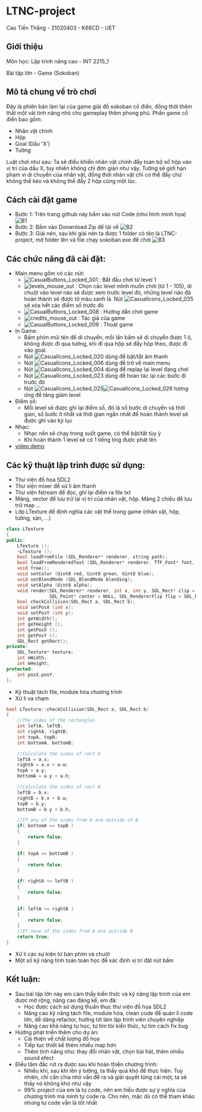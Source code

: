 # LTNC-project
Cao Tiến Thắng - 21020403 - K66CD - UET
## Giới thiệu
Môn học: Lập trình nâng cao - INT 2215_1

Bài tập lớn - Game (Sokoban)
## Mô tả chung về trò chơi
Đây là phiên bản làm lại của game giải đố sokoban cổ điển, đồng thời thêm thắt một vài tính năng nhỏ cho gameplay thêm phong phú.
Phần game cổ điển bao gồm:
- Nhân vật chính
- Hộp
- Goal (Dấu 'X')
- Tường

Luật chơi như sau: Ta sẽ điều khiển nhân vật chính đẩy toàn bộ số hộp vào vị trí của dấu X, tuy nhiên không chỉ đơn giản như vậy.
Tường sẽ giới hạn phạm vi di chuyển của nhân vật, đồng thời nhân vật chỉ có thể đẩy chứ không thể kéo và không thể đẩy 2 hộp cùng một lúc.
## Cách cài đặt game
- Bước 1: Trên trang github này bấm vào nút Code (như hình minh họa)
![B1](https://user-images.githubusercontent.com/100329563/169662470-7099069d-df30-4302-a5a3-f79e53ee6256.png)
- Bước 2: Bấm vào Donwnload Zip để tải về
![B2](https://user-images.githubusercontent.com/100329563/169662543-ce395ba0-8bd6-441f-8f0f-a39efab8f699.png)
- Bước 3: Giải nén, sau khi giải nén ta được 1 folder có tên là LTNC-project, mở folder lên và file chạy sokoban.exe để chơi
![B3](https://user-images.githubusercontent.com/100329563/169662703-5ab71ced-77f9-4a88-82d5-2ae2966f3cf3.png)
## Các chức năng đã cài đặt:
- Main menu gồm có các nút:
  - ![CasualButtons_Locked_001](https://user-images.githubusercontent.com/100329563/169691374-8630b4df-7c55-43cb-839b-78c9ed734c1b.png) : Bắt đầu chơi từ level 1
  - ![levels_mouse_out](https://user-images.githubusercontent.com/100329563/169691393-cbe4582f-58dc-4d6f-8931-2663c23a8086.png) : Chọn các level mình muốn chơi (từ 1 - 105), di chuột vào level nào sẽ được xem trước level đó, những level nào đã hoàn thành sẽ được tô màu xanh lá. Nút ![CasualIcons_Locked_035](https://user-images.githubusercontent.com/100329563/169693433-46f6c591-73e1-4027-9f4c-3ae1dfdfcef1.png) sẽ xóa hết các điểm số trước đó
  - ![CasualButtons_Locked_008](https://user-images.githubusercontent.com/100329563/169691437-f5265e10-8329-4b3f-bb56-a16389cc70ea.png) : Hướng dẫn chơi game
  - ![credits_mouse_out](https://user-images.githubusercontent.com/100329563/169691475-da4229a0-bfdf-4db0-80fa-8c1f1ab87119.png) : Tác giả của game
  - ![CasualButtons_Locked_009](https://user-images.githubusercontent.com/100329563/169691496-df729442-9d96-4533-89ec-129bd8a8af22.png) : Thoát game
- In Game:
  - Bấm phím mũi tên để di chuyển, mỗi lần bấm sẽ di chuyển được 1 ô, không được đi qua tường, khi đi qua hộp sẽ đẩy hộp theo, được đi vào goal.
  - Nút ![CasualIcons_Locked_020](https://user-images.githubusercontent.com/100329563/169683765-b80d916d-f004-49c3-ac8e-b7dfa9a0258d.png) dùng để bật/tắt âm thanh
  - Nút ![CasualIcons_Locked_006](https://user-images.githubusercontent.com/100329563/169683710-09b7c065-d0f6-4f0c-ae0a-d5e303a3fb7a.png) dùng để trở về main menu
  - Nút ![CasualIcons_Locked_004](https://user-images.githubusercontent.com/100329563/169683783-9c03b08d-3df7-4938-b22b-bbfc44074b2d.png) dùng để replay lại level đang chơi
  - Nút ![CasualIcons_Locked_023](https://user-images.githubusercontent.com/100329563/169683801-1e491ab2-d491-4b3e-b832-af7510546d30.png) dùng để hoàn tác lại các bước đi trước đó
  - Nút ![CasualIcons_Locked_025](https://user-images.githubusercontent.com/100329563/169683853-fd221379-eed2-460e-b37e-cdac32a8a528.png)![CasualIcons_Locked_026](https://user-images.githubusercontent.com/100329563/169683858-f76a4093-2496-4d4f-826b-9b5706216eae.png) tương ứng để tăng giảm level
- Điểm số: 
  - Mỗi level sẽ được ghi lại điểm số, đó là số bước di chuyển và thời gian, số bước ít nhất và thời gian ngắn nhất để hoàn thành level sẽ được ghi vào kỷ lục
- Nhạc:
  - Nhạc nền sẽ chạy trong suốt game, có thể bật/tắt tùy ý
  - Khi hoàn thành 1 level sẽ có 1 tiếng ting được phát lên
- [video demo](https://www.youtube.com/watch?v=p_IewL05KVQ)
## Các kỹ thuật lập trình được sử dụng:
- Thư viện đồ họa SDL2
- Thư viện mixer để xử lí âm thanh
- Thư viện fstream để đọc, ghi lại điểm ra file txt
- Mảng, vector để lưu trữ lại vị trí của nhân vật, hộp. Mảng 2 chiều để lưu trữ map ...
- Lớp LTexture để định nghĩa các vật thể trong game (nhân vật, hộp, tường, sàn, ...)
```C++
class LTexture
{
public:
    LTexture ();
    ~LTexture ();
    bool loadFromFile (SDL_Renderer* renderer, string path);
    bool loadFromRenderedText (SDL_Renderer* renderer, TTF_Font* font, string textureText, SDL_Color textColor);
    void free();
    void setColor (Uint8 red, Uint8 green, Uint8 blue);
    void setBlendMode (SDL_BlendMode blending);
    void setAlpha (Uint8 alpha);
    void render(SDL_Renderer* renderer, int x, int y, SDL_Rect* clip = NULL, double angle = 0.0,
                SDL_Point* center = NULL, SDL_RendererFlip flip = SDL_FLIP_NONE );
    bool checkCollision(SDL_Rect a, SDL_Rect b);
    void setPosX (int x);
    void setPosY (int y);
    int getWidth();
    int getHeight ();
    int getPosX ();
    int getPosY ();
    SDL_Rect getRect();
private:
    SDL_Texture* texture;
    int mWidth;
    int mHeight;
protected:
    int posX,posY;
};  
```
- Kỹ thuật tách file, module hóa chương trình
- Xử lí va chạm
```C++
bool LTexture::checkCollision(SDL_Rect a, SDL_Rect b)
{
    //The sides of the rectangles
    int leftA, leftB;
    int rightA, rightB;
    int topA, topB;
    int bottomA, bottomB;

    //Calculate the sides of rect A
    leftA = a.x;
    rightA = a.x + a.w;
    topA = a.y;
    bottomA = a.y + a.h;

    //Calculate the sides of rect B
    leftB = b.x;
    rightB = b.x + b.w;
    topB = b.y;
    bottomB = b.y + b.h;

    //If any of the sides from A are outside of B
    if( bottomA <= topB )
    {
        return false;
    }

    if( topA >= bottomB )
    {
        return false;
    }

    if( rightA <= leftB )
    {
        return false;
    }

    if( leftA >= rightB )
    {
        return false;
    }
    //If none of the sides from A are outside B
    return true;
}
```
- Xử lí các sự kiện từ bàn phím và chuột
- Một số kỹ năng tính toán toán học để xác định vị trí đặt nút bấm
## Kết luận:
- Sau bài tập lớn này em cảm thấy kiến thức và kỹ năng lập trình của em được mở rộng, nâng cao đáng kể, em đã:
   - Học được cách sử dụng thuần thục thư viện đồ họa SDL2
   - Nâng cao kỹ năng tách file, module hóa, clean code để quản lí code lớn, dễ dàng refactor, hướng tới làm lập trình viên chuyên nghiệp 
   - Nâng cao khả năng tự học, tự tìm tòi kiến thức, tự tìm cách fix bug
- Hướng phát triển thêm cho dự án:
  - Cải thiện về chất lượng đồ họa
  - Tiếp tục thiết kế thêm nhiều map hơn
  - Thêm tính năng như: thay đổi nhân vật, chọn bài hát, thêm nhiều sound efect
- Điều tâm đắc rút ra được sau khi hoàn thiện chương trình: 
  - Nhiều khi, sau khi lên ý tưởng, ta thấy quá khó để thực hiện. Tuy nhiên, chỉ cần chia nhỏ vấn đề ra và giải quyết từng cái một, ta sẽ thấy nó không khó như vậy
  - 99% project của em là tự code, nên em hiểu được sự ý nghĩa của chương trình mà mình tự code ra. Cho nên, mặc dù có thể tham khảo nhưng tự code vẫn là tốt nhất
